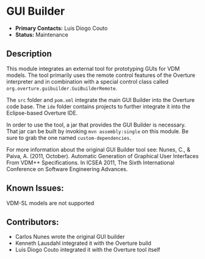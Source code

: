 # GUI Builder
- **Primary Contacts:**
  Luis Diogo Couto
- **Status:**
  Maintenance

## Description

This module integrates an external tool for prototyping GUIs for VDM models.
The tool primarily uses the remote control features of the Overture interpreter
and in combination with a special control class called
`org.overture.guibuilder.GuiBuilderRemote`. 

The `src` folder and `pom.xml` integrate the main GUI Builder into the Overture
code base.  The `ide` folder contains projects to further integrate it into the
Eclipse-based Overture IDE.

In order to use the tool, a jar that provides the GUI Builder is necessary.
That jar can be built by invoking `mvn assembly:single` on this module. Be sure
to grab the one named `custom-dependencies`.

For more information about the original GUI Builder tool see: 
Nunes, C., & Paiva, A. (2011, October). Automatic Generation of Graphical User
Interfaces From VDM++ Specifications. In ICSEA 2011, The Sixth International
Conference on Software Engineering Advances.


## Known Issues:
VDM-SL models are not supported

## Contributors:
- Carlos Nunes wrote the original GUI builder
- Kenneth Lausdahl integrated it with the Overture build
- Luis Diogo Couto integrated it with the Overture tool itself

